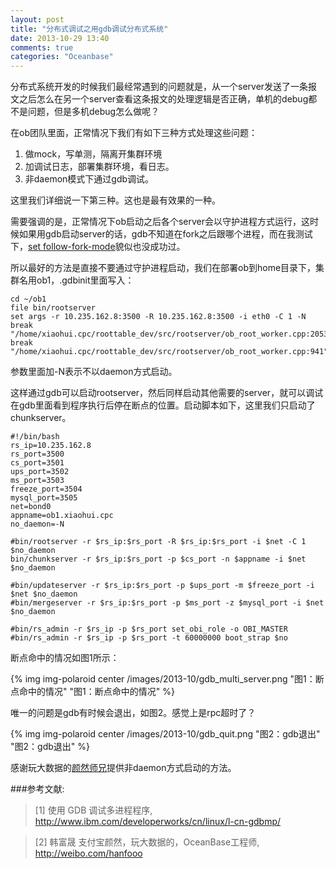 ```yaml
---
layout: post
title: "分布式调试之用gdb调试分布式系统"
date: 2013-10-29 13:40
comments: true
categories: "Oceanbase"
---
```


  分布式系统开发的时候我们最经常遇到的问题就是，从一个server发送了一条报文之后怎么在另一个server查看这条报文的处理逻辑是否正确，单机的debug都不是问题，但是多机debug怎么做呢？

  在ob团队里面，正常情况下我们有如下三种方式处理这些问题：

  1. 做mock，写单测，隔离开集群环境
  2. 加调试日志，部署集群环境，看日志。
  3. 非daemon模式下通过gdb调试。

  这里我们详细说一下第三种。这也是最有效果的一种。

<!-- more -->

  需要强调的是，正常情况下ob启动之后各个server会以守护进程方式运行，这时候如果用gdb启动server的话，gdb不知道在fork之后跟哪个进程，而在我测试下，[set follow-fork-mode][1]貌似也没成功过。

  所以最好的方法是直接不要通过守护进程启动，我们在部署ob到home目录下，集群名用ob1，.gdbinit里面写入：

	cd ~/ob1
	file bin/rootserver
	set args -r 10.235.162.8:3500 -R 10.235.162.8:3500 -i eth0 -C 1 -N
	break "/home/xiaohui.cpc/roottable_dev/src/rootserver/ob_root_worker.cpp:2053"
	break "/home/xiaohui.cpc/roottable_dev/src/rootserver/ob_root_worker.cpp:941"

  参数里面加-N表示不以daemon方式启动。

  这样通过gdb可以启动rootserver，然后同样启动其他需要的server，就可以调试在gdb里面看到程序执行后停在断点的位置。启动脚本如下，这里我们只启动了chunkserver。

  	#!/bin/bash
	rs_ip=10.235.162.8
	rs_port=3500
	cs_port=3501
	ups_port=3502
	ms_port=3503
	freeze_port=3504
	mysql_port=3505
	net=bond0
	appname=ob1.xiaohui.cpc
	no_daemon=-N

	#bin/rootserver -r $rs_ip:$rs_port -R $rs_ip:$rs_port -i $net -C 1 $no_daemon
	bin/chunkserver -r $rs_ip:$rs_port -p $cs_port -n $appname -i $net $no_daemon

	#bin/updateserver -r $rs_ip:$rs_port -p $ups_port -m $freeze_port -i $net $no_daemon
	#bin/mergeserver -r $rs_ip:$rs_port -p $ms_port -z $mysql_port -i $net $no_daemon

	#bin/rs_admin -r $rs_ip -p $rs_port set_obi_role -o OBI_MASTER
	#bin/rs_admin -r $rs_ip -p $rs_port -t 60000000 boot_strap $no

  断点命中的情况如图1所示：
  
  {% img img-polaroid center /images/2013-10/gdb_multi_server.png "图1：断点命中的情况" "图1：断点命中的情况" %}
  
  唯一的问题是gdb有时候会退出，如图2。感觉上是rpc超时了？

  {% img img-polaroid center /images/2013-10/gdb_quit.png "图2：gdb退出" "图2：gdb退出" %}

  感谢玩大数据的[颜然师兄][2]提供非daemon方式启动的方法。


[1]: http://www.ibm.com/developerworks/cn/linux/l-cn-gdbmp/ "使用 GDB 调试多进程程序"
[2]: http://weibo.com/hanfooo "韩富晟 支付宝颜然，玩大数据的，OceanBase工程师"

###参考文献:

>\[1] 使用 GDB 调试多进程程序, <http://www.ibm.com/developerworks/cn/linux/l-cn-gdbmp/>

>\[2] 韩富晟 支付宝颜然，玩大数据的，OceanBase工程师, <http://weibo.com/hanfooo>